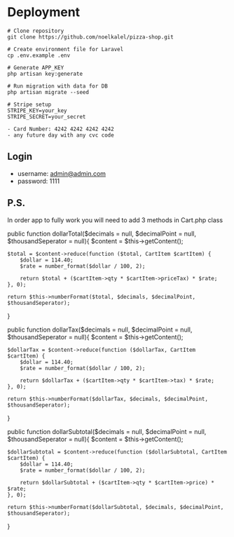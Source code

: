 # Deployment
```
# Clone repository
git clone https://github.com/noelkalel/pizza-shop.git

# Create environment file for Laravel
cp .env.example .env

# Generate APP_KEY
php artisan key:generate

# Run migration with data for DB
php artisan migrate --seed

# Stripe setup
STRIPE_KEY=your_key
STRIPE_SECRET=your_secret

- Card Number: 4242 4242 4242 4242
- any future day with any cvc code
```
## Login
- username: admin@admin.com
- password: 1111

## P.S.
In order app to fully work you will need to add 3 methods in Cart.php class

public function dollarTotal($decimals = null, $decimalPoint = null, $thousandSeperator = null){
    $content = $this->getContent();

    $total = $content->reduce(function ($total, CartItem $cartItem) {
        $dollar = 114.40;
        $rate = number_format($dollar / 100, 2);

        return $total + ($cartItem->qty * $cartItem->priceTax) * $rate;
    }, 0);

    return $this->numberFormat($total, $decimals, $decimalPoint, $thousandSeperator);    
}

public function dollarTax($decimals = null, $decimalPoint = null, $thousandSeperator = null){
    $content = $this->getContent();

    $dollarTax = $content->reduce(function ($dollarTax, CartItem $cartItem) {
        $dollar = 114.40;
        $rate = number_format($dollar / 100, 2);

        return $dollarTax + ($cartItem->qty * $cartItem->tax) * $rate;
    }, 0);

    return $this->numberFormat($dollarTax, $decimals, $decimalPoint, $thousandSeperator);
}

public function dollarSubtotal($decimals = null, $decimalPoint = null, $thousandSeperator = null){
    $content = $this->getContent();

    $dollarSubtotal = $content->reduce(function ($dollarSubtotal, CartItem $cartItem) {
        $dollar = 114.40;
        $rate = number_format($dollar / 100, 2);

        return $dollarSubtotal + ($cartItem->qty * $cartItem->price) * $rate;
    }, 0);

    return $this->numberFormat($dollarSubtotal, $decimals, $decimalPoint, $thousandSeperator);
}
